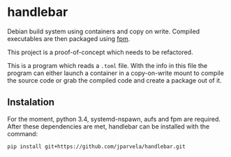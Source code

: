 handlebar
=========

Debian build system using containers and copy on write. Compiled executables
are then packaged using [fpm](https://github.com/jordansissel/fpm).

This project is a proof-of-concept which needs to be refactored.

This is a program which reads a `.toml` file. With the info in this file the
program can either launch a container in a copy-on-write mount to compile the
source code or grab the compiled code and create a package out of it.

## Instalation

For the moment, python 3.4, systemd-nspawn, aufs and fpm are required. After
these dependencies are met, handlebar can be installed with the command:

```
pip install git+https://github.com/jparvela/handlebar.git
```
